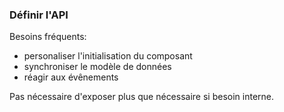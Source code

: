 ### Définir l'API

Besoins fréquents:
* personaliser l'initialisation du composant
* synchroniser le modèle de données
* réagir aux évênements

Pas nécessaire d'exposer plus que nécessaire si besoin interne.
